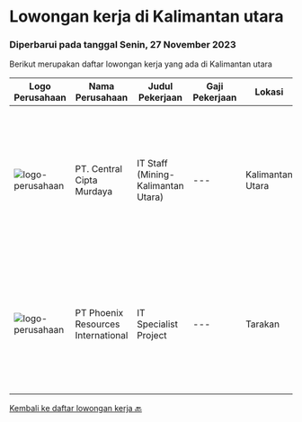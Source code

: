 
  # Lowongan kerja di Kalimantan utara

  ### Diperbarui pada tanggal Senin, 27 November 2023

  Berikut merupakan daftar lowongan kerja yang ada di Kalimantan utara

  |Logo Perusahaan | Nama Perusahaan | Judul Pekerjaan | Gaji Pekerjaan | Lokasi | Deskripsi | Tanggal diunggah | Pranala |
  | -------------- | --------------- | --------------- | --------- | --------- | -------------- | ------- | ----------- |
  |![logo-perusahaan](https://image-service-cdn.seek.com.au/eeb66a83615e77e2f0658052312ccd3a7381bee7/ee4dce1061f3f616224767ad58cb2fc751b8d2dc)|PT. Central Cipta Murdaya|IT Staff (Mining-Kalimantan Utara)|---|Kalimantan Utara|Requirement : Candidate must posses at least bachelor’s degree in Computer Science / Information Technology or equivalent with minimum GPA 3.00 of...|Rabu, 08 November 2023|https://www.jobstreet.co.id/id/job/it-staff-mining-kalimantan-utara-4522954?token=0~5f9f0dd3-cf81-423a-acd4-647f0492bd06&sectionRank=1&jobId=jobstreet-id-job-4522954|
|![logo-perusahaan](https://i.ibb.co/sqvTCh9/112815900-stock-vector-no-image-available-icon-flat-vector.webp)|PT Phoenix Resources International|IT Specialist Project|---|Tarakan|Requirements: A bachelor’s degree in any discipline . preferable information Technology. Min 5 work experience as a IT Project Administrator, Project...|Sabtu, 04 November 2023|https://www.jobstreet.co.id/id/job/it-specialist-project-4518998?token=0~5f9f0dd3-cf81-423a-acd4-647f0492bd06&sectionRank=2&jobId=jobstreet-id-job-4518998|


  [Kembali ke daftar lowongan kerja 🔙](../README.md#daftar-lowongan-kerja)
  